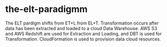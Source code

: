 # the-elt-paradigmm
The ELT pardigm shifts from ET+L from EL+T. Transformation occurs after data has been extracted and loaded to a cloud Data Warehouse. AWS S3 and AWS Redshift are used for Extraction and Loading, and DBT is used for Transformation.
CloudFormation is used to provision data cloud resources.
